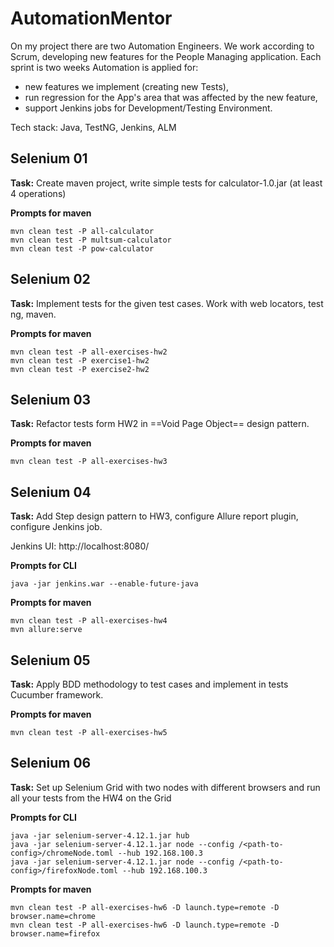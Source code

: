 # AutomationMentor

On my project there are two Automation Engineers.
We work according to Scrum, developing new features for the People Managing application.
Each sprint is two weeks
Automation is applied for:
* new features we implement (creating new Tests),
* run regression for the App's area that was affected by the new feature,
* support Jenkins jobs for Development/Testing Environment.

Tech stack: Java, TestNG, Jenkins, ALM

## Selenium 01
**Task:** Create maven project, write simple tests for calculator-1.0.jar (at least 4 operations)

**Prompts for maven**
```
mvn clean test -P all-calculator
mvn clean test -P multsum-calculator
mvn clean test -P pow-calculator
```

## Selenium 02
**Task:**  Implement tests for the given test cases. Work with web locators, test ng, maven.

**Prompts for maven**
```
mvn clean test -P all-exercises-hw2
mvn clean test -P exercise1-hw2
mvn clean test -P exercise2-hw2
```


## Selenium 03
**Task:**  Refactor tests form HW2 in ==Void Page Object== design pattern.

**Prompts for maven**
```
mvn clean test -P all-exercises-hw3
```

## Selenium 04
**Task:** Add Step design pattern to HW3, configure Allure report plugin, configure Jenkins job.

Jenkins UI: http://localhost:8080/

**Prompts for CLI**
```shell
java -jar jenkins.war --enable-future-java
```
**Prompts for maven**
```
mvn clean test -P all-exercises-hw4
mvn allure:serve
```

## Selenium 05
**Task:** Apply BDD methodology to test cases and implement in tests Cucumber framework.

**Prompts for maven**
```
mvn clean test -P all-exercises-hw5
```

## Selenium 06

**Task:** Set up Selenium Grid with two nodes with different browsers and run all your tests from the HW4 on the Grid

**Prompts for CLI**
```shell
java -jar selenium-server-4.12.1.jar hub
java -jar selenium-server-4.12.1.jar node --config /<path-to-config>/chromeNode.toml --hub 192.168.100.3
java -jar selenium-server-4.12.1.jar node --config /<path-to-config>/firefoxNode.toml --hub 192.168.100.3
```
**Prompts for maven**
```
mvn clean test -P all-exercises-hw6 -D launch.type=remote -D browser.name=chrome
mvn clean test -P all-exercises-hw6 -D launch.type=remote -D browser.name=firefox
```